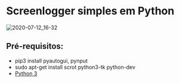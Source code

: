 # Screenlogger simples em Python
![2020-07-12_16-32](https://user-images.githubusercontent.com/67514416/87255061-d901d500-c45d-11ea-800b-bbddf7869965.png)
## Pré-requisitos:
- pip3 install pyautogui, pynput
- sudo apt-get install scrot python3-tk python-dev
- [Python 3](https://www.python.org/downloads/)




